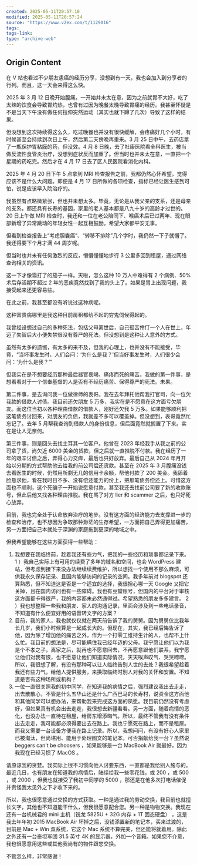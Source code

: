 ```yaml
---
created: 2025-05-11T20:57:10
modified: 2025-05-11T20:57:24
source: "https://www.v2ex.com/t/1129016"
tags:
tags-link:
type: "archive-web"
---
```


## Origin Content

在 V 站也看过不少朋友患癌的经历分享，没想到有一天，我也会加入到分享者的行列。而且，这一天会来得这么快。

2025 年 3 月 12 日晚开始腹痛。一开始并未太在意，因为之前就胃不大好，吃了太辣的饮食会导致胃灼热，也曾有过因为晚餐太晚导致胃痛的经历。我甚至怀疑是不是当天下午没有做任何拉伸突然运动（其实也就下蹲了几次）导致了这样的结果。

但没想到这次持续得这么久，吃过晚餐也并没有很快缓解，会疼痛好几个小时，有时候甚至会持续到次日上午，然后第二天傍晚再重来。3 月 25 日中午，去药店拿了一瓶保护胃粘膜的药，但没效。4 月 8 日晚，去了社康医院看全科医生，被当做反流性食管炎治疗，没想到症状反而加重了。但当时也并未太在意，一直把一个星期的药吃完。然后才在 4 月 17 日去了区人民医院看消化内科。

2025 年 4 月 20 日下午 5 点拿到 MRI 检查报告之前，我都仍然心怀希望，觉得应该不是什么大问题。即便是 4 月 17 日所做的各项检查，指标已经让医生感到可怕，说是应该早入院治疗的。

我虽然有点略微紧张，但也并未想太多。毕竟，无论是从我父亲的支系，还是母亲的支系，都还具有长寿的基因，家里的老人基本都是八九十岁的高龄才过世的。20 日上午做 MRI 检查时，我还和一位在老公陪同下、喉癌术后已过两年、现在眼部新增了异常跳动的年轻女性一起互相鼓励，希望大家都平安无事。

但看到检查报告上“考虑胆囊癌”、“转移不排除”几个字时，我仍然一下子就懵了。我还得要下个月才满 44 周岁呢。

但当时也并未有任何激烈的反应，懵懵懂懂地步行 3 公里多回到租屋，通过网络查询相关的资讯。

这一下才像霜打了的茄子一样。天啦，怎么这种 10 万人中难得有 2 个病例、50% 术后存活期不超过 2 年的恶疾竟然找到了我的头上了。如果是胃上出现问题，我接受起来还更容易些。

在此之前，我甚至都没有听说过这种病呢。

这种富贵病哪里是我这种目前房租都给不起的穷鬼伺候得起的。

我曾经设想过自己的多种死法，包括父母离世后，自己孤苦伶仃一个人在世上，年迈了失智后大小便失禁很没有尊严的死法。但没想到是这种让人意外的方式。

虽然有太多的遗憾，有太多的来不及，但我的心理上，也并没有不能接受，毕竟，“当坏事发生时，人们会问：‘为什么是我？’但当好事发生时，人们很少会问：‘为什么是我？’”

但我实在是不想要经历那种最后器官衰竭、痛疼而死的痛苦。我做的第一件事，是想看看对于一个信奉基督的人是否有不经历痛苦、保得尊严的死法。未果。

第二件事，是去询问我一位做律师的表哥。我在去年拜托他帮我打官司，向一位欠我款的借款人讨债。我目前还欠朋友 5 万多，我实在是不愿意在这方面亏欠朋友。而这位当初以各种理由借款的借款人，刚好还欠我 5 万多。如果能够顺利把这笔债务讨回来，对朋友的负债，我就差不多可以覆盖掉。但没想到，表哥竟然忙忘记了。去年 5 月帮我查询到借款人的身份信息，但后面竟然就搁置了下来。实在是让人无奈何。

第三件事，则是回头去找土耳其一位客户。他曾在 2023 年经我手从我之前的公司拿了货，尚欠近 6000 美金的货款，但之后就一直推脱不付款。我在经历了一年的艰辛讨债之后，弄得心力交瘁，最后也只好放弃。最后自己从 2024 年月开始以分期的方式帮助他去给我的前公司偿还货款。甚至在 2025 年 3 月腹痛没钱去看医生的时候，仍然用所剩无几的信用卡余额，帮他付款了 200 美金。我舔着脸恳求他，看在我时日不多、没有偿还能力的份上，把那笔债务偿还上。可惜这方面也不顺利，这个死骗子一开始说愿意付款，甚至我还去找前公司要了新的收款账号，但此后他又找各种理由推脱。我在骂了对方 lier 和 scammer 之后，也只好死心放弃。

目前，我也完全处于认命放弃治疗的地步。没有这方面的经济能力去支撑进一步的检查和治疗，也不想因为争取那种渺茫的生存希望，一方面把自己弄得更加痛苦，另一方面把自己本就处于深渊的家庭拖到更深的地域之中。

但我希望能够在这些方面获得一些帮助：

1. 我想要在我临终前，趁着我还有些力气，把我的一些经历和琐事都记录下来。 1 ）我自己实际上有可用的续费了多年的域名和空间，也会 WordPress 建站，但考虑到接下来没办法继续续费维护，所以想找一个使用不那么麻烦，可供我永久保存记录、且国内能够访问的记录的空间。我多年前对 blogspot 还算熟悉，但不知道这是否是一个适宜的选择，我很担心哪一天 Google 又把它关掉，且在国内访问也有一些障碍。我也有豆瓣账号，但国内的平台对于审核这方面都卡得很严，我的内容都未必然通得过。希望熟悉的朋友多多建言。 2 ）我也想整理一些我和朋友、家人的沟通记录，里面会涉及到一些电话录音，不知道有什么便宜好用的语音转文字的方案？
2. 目前，我的家人，我也就仅仅就在两天前告诉了我的舅舅。因为舅舅仅比我年长几岁，我们小时候算是一起成长大的。但现在，其实，我已经后悔告诉了他，因为除了增加他的痛苦之外，作为一个打零工维持生计的人，也帮不上什么忙。我目前的想法是，尽可能瞒住我已经年迈的父母。我宁愿让他们以为我是个不孝之子，离家之后，就再也不愿意回去，不再愿意跟他们联系。我宁愿让他们对我有恨，也不愿意让他们知道实际情况，天天唉声叹气、哭哭啼啼。所以，我很想了解，有没有那种可以让人临终告别人世的去处？我很希望趁着我还有些力气，给他人提供服务，来换取临终时别人对我的关怀和安置。不知道是否有这种场所或机构？
3. 一位一直很关照我的初中同学，在知道我的病情之后，强烈建议我出去走走，出去散散心，不管是什么五华山还是什么广西巴马的长寿村，说资金这方面他和其他同学可以想办法，来帮助我来完成这方面的夙愿。我目前仍然没有考虑好，但如果真有机会出去走走，我很想去新疆看看。另一方面，随着病情的恶化，也没办法一直待在租屋，给房东增添晦气。所以，最终不管我有没有条件出去走走，我可能都必须得要出去在路上。我也宁愿死在路上，而不是租屋。而我又需要一台设备方便我在路上记录。所以，我想问问，有没有好心人家里已被淘汰，但尚堪用、能用于处理图文的笔记本，可否捐献给我一台？虽然说 beggers can't be choosers ，如果能够是一台 MacBook Air 就最好，因为我现在已经习惯了 MacOS 。

请原谅我的贪婪。我实际上很不习惯向他人讨要东西，一直都是我给别人施与的。最近几日，也有朋友在知道我的病情后，陆续给我一些零花钱，或 200 ，或 500 ，或 2000 ，但我也就接受了我初中同学的 5000 ，那还是在他多次打电话催促并责怪我太见外之下才收下来的。

所以，我也很愿意通过交换的方式获取。一种是通过我的劳动交换，我目前也就擅长文字，其他也不知道能干什么，但我很愿意配合您。另一种是物物交换。我现在还有一台机械君的 mini 主机（锐龙 5825U + 32G 内存 + 1T 固态硬盘） ，这是我去年年初 2015 MacBook Air 坏掉之后，没钱添置新的笔记本，买来过渡的，目前是 Mac + Win 双系统，它这个 Mac 系统不算完美，但还能将就着用。除此之外还有一台泰坦军团 31.5 英寸 4K 的显示器，外加一个音箱。如果您不介意，我也很愿意用这些或其他我尚有的物件跟您交换。

不管怎么样，非常感谢！
